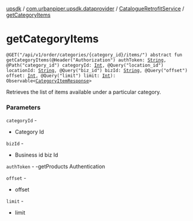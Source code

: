 [upsdk](../../index.md) / [com.urbanpiper.upsdk.dataprovider](../index.md) / [CatalogueRetrofitService](index.md) / [getCategoryItems](./get-category-items.md)

# getCategoryItems

`@GET("/api/v1/order/categories/{category_id}/items/") abstract fun getCategoryItems(@Header("Authorization") authToken: `[`String`](https://kotlinlang.org/api/latest/jvm/stdlib/kotlin/-string/index.html)`, @Path("category_id") categoryId: `[`Int`](https://kotlinlang.org/api/latest/jvm/stdlib/kotlin/-int/index.html)`, @Query("location_id") locationId: `[`String`](https://kotlinlang.org/api/latest/jvm/stdlib/kotlin/-string/index.html)`, @Query("biz_id") bizId: `[`String`](https://kotlinlang.org/api/latest/jvm/stdlib/kotlin/-string/index.html)`, @Query("offset") offset: `[`Int`](https://kotlinlang.org/api/latest/jvm/stdlib/kotlin/-int/index.html)`, @Query("limit") limit: `[`Int`](https://kotlinlang.org/api/latest/jvm/stdlib/kotlin/-int/index.html)`): Observable<`[`CategoryItemResponse`](../../com.urbanpiper.upsdk.model.networkresponse/-category-item-response/index.md)`>`

Retrieves the list of items available under a particular category.

### Parameters

`categoryId` -
* Category Id

`bizId` -
* Business id biz Id

`authToken` - -getProducts Authentication

`offset` -
* offset

`limit` -
* limit
